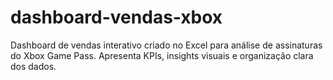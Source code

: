 # dashboard-vendas-xbox
Dashboard de vendas interativo criado no Excel para análise de assinaturas do Xbox Game Pass. Apresenta KPIs, insights visuais e organização clara dos dados.
